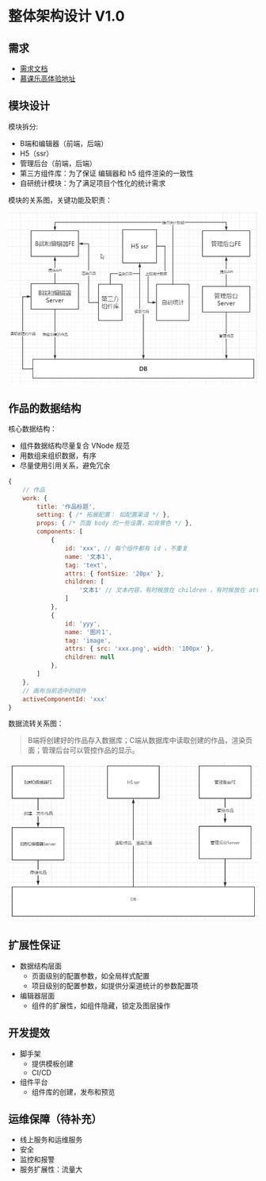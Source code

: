 # 整体架构设计 V1.0

## 需求

- [需求文档](https://www.yuque.com/books/share/af79538c-09eb-4ddd-bfb7-599816c233bf)
- [慕课乐高体验地址](https://www.imooc-lego.com/)

## 模块设计

模块拆分: 

- B端和编辑器（前端，后端）
- H5（ssr）
- 管理后台（前端，后端）
- 第三方组件库：为了保证 编辑器和 h5 组件渲染的一致性
- 自研统计模块：为了满足项目个性化的统计需求

模块的关系图，关键功能及职责：

![module](./images/clqyfe-week01-module.png)

## 作品的数据结构

核心数据结构：

- 组件数据结构尽量复合 VNode 规范
- 用数组来组织数据，有序
- 尽量使用引用关系，避免冗余

```js
{
    // 作品
    work: {
        title: '作品标题',
        setting: { /* 拓展配置： 如配置渠道 */ },
        props: { /* 页面 body 的一些设置，如背景色 */ },
        components: [
            {
                id: 'xxx', // 每个组件都有 id ，不重复
                name: '文本1',
                tag: 'text',
                attrs: { fontSize: '20px' },
                children: [
                    '文本1' // 文本内容，有时候放在 children ，有时候放在 attrs 或者 props ，没有标准，看实际情况来确定
                ]
            },
            {
                id: 'yyy',
                name: '图片1',
                tag: 'image',
                attrs: { src: 'xxx.png', width: '100px' },
                children: null
            },
        ]
    },
    // 画布当前选中的组件
    activeComponentId: 'xxx'
}
```

数据流转关系图：

> B端将创建好的作品存入数据库；C端从数据库中读取创建的作品，渲染页面；管理后台可以管控作品的显示。

![module](./images/clqyfe-week01-data.png)

## 扩展性保证

- 数据结构层面
    - 页面级别的配置参数，如全局样式配置
    - 项目级别的配置参数，如提供分渠道统计的参数配置项
- 编辑器层面
    - 组件的扩展性，如组件隐藏，锁定及图层操作

## 开发提效

- 脚手架
    - 提供模板创建
    - CI/CD
- 组件平台
    - 组件库的创建，发布和预览

## 运维保障（待补充）

- 线上服务和运维服务
- 安全
- 监控和报警
- 服务扩展性：流量大
